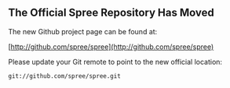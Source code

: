 The Official Spree Repository Has Moved
---------------------------------------

The new Github project page can be found at:

[http://github.com/spree/spree](http://github.com/spree/spree)

Please update your Git remote to point to the new official location:

`git://github.com/spree/spree.git`
